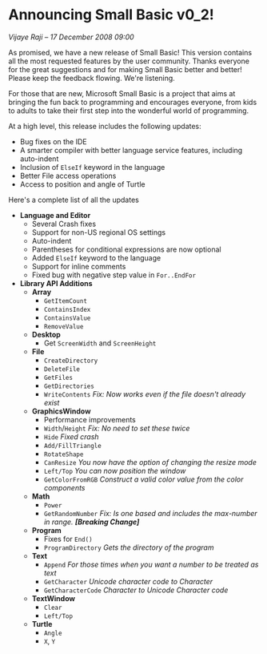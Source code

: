 # Announcing Small Basic v0_2!

*Vijaye Raji &ndash; 17 December 2008 09:00*

As promised, we have a new release of Small Basic! This version contains
all the most requested features by the user community. Thanks everyone for
the great suggestions and for making Small Basic better and better! Please
keep the feedback flowing. We're listening.

For those that are new, Microsoft Small Basic is a project that aims at
bringing the fun back to programming and encourages everyone, from kids to
adults to take their first step into the wonderful world of programming.

At a high level, this release includes the following updates:

- Bug fixes on the IDE
- A smarter compiler with better language service features, including
  auto-indent
- Inclusion of `ElseIf` keyword in the language
- Better File access operations
- Access to position and angle of Turtle

Here's a complete list of all the updates

- **Language and Editor**  
   - Several Crash fixes
   - Support for non-US regional OS settings
   - Auto-indent
   - Parentheses for conditional expressions are now optional
   - Added `ElseIf` keyword to the language
   - Support for inline comments
   - Fixed bug with negative step value in `For..EndFor`
- **Library API Additions**
   - **Array**
      - `GetItemCount`
      - `ContainsIndex`
      - `ContainsValue`
      - `RemoveValue`
   - **Desktop**
      - Get `ScreenWidth` and `ScreenHeight`
   - **File**
      - `CreateDirectory`
      - `DeleteFile`
      - `GetFiles`
      - `GetDirectories`
      - `WriteContents` *Fix: Now works even if the file doesn't already
        exist*
   - **GraphicsWindow**
      - Performance improvements
      - `Width`/`Height` *Fix: No need to set these twice*
      - `Hide` *Fixed crash*
      - `Add/FillTriangle`
      - `RotateShape`
      - `CanResize` *You now have the option of changing the resize mode*
      - `Left/Top` *You can now position the window*
      - `GetColorFromRGB` *Construct a valid color value from the color components*
   - **Math**
      - `Power`
      - `GetRandomNumber` *Fix: Is one based and includes the max-number in range.
        **[Breaking Change]***
   - **Program**
      - Fixes for `End()`
      - `ProgramDirectory` *Gets the directory of the program*
   - **Text**
      - `Append` *For those times when you want a number to be treated as text*
      - `GetCharacter` *Unicode character code to Character*
      - `GetCharacterCode` *Character to Unicode Character code*
   - **TextWindow**
      - `Clear`
      - `Left/Top`
   - **Turtle**
      - `Angle`
      - `X`, `Y`